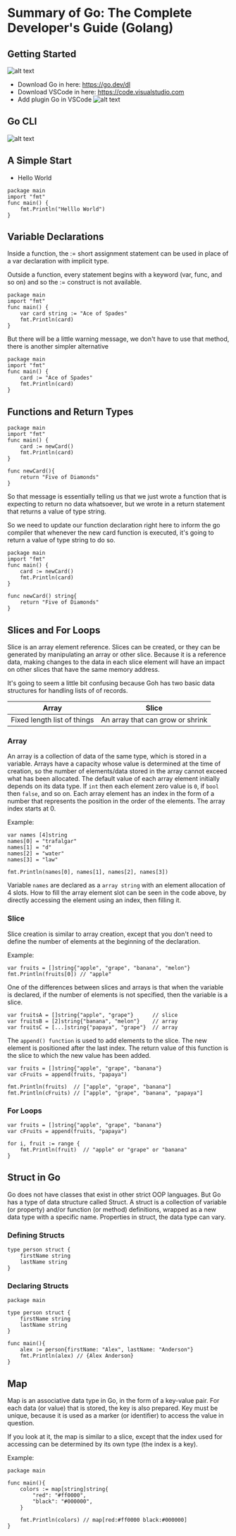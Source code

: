 # Summary of Go: The Complete Developer's Guide (Golang)

## Getting Started
![alt text](./images/environtment-setup.png)

- Download Go in here: https://go.dev/dl
- Download VSCode in here: https://code.visualstudio.com
- Add plugin Go in VSCode
![alt text](./images/go-plugin-vscode.png)

## Go CLI
![alt text](./images/go-cli.png)

## A Simple Start
- Hello World
```
package main
import "fmt"
func main() {
    fmt.Println("Helllo World")
}
```

## Variable Declarations
Inside a function, the := short assignment statement can be used in place of a var declaration with implicit type.

Outside a function, every statement begins with a keyword (var, func, and so on) and so the := construct is not
available.

```
package main
import "fmt"
func main() {
    var card string := "Ace of Spades"
    fmt.Println(card)
}
```
But there will be a little warning message, we don't have to use that method, there is another simpler alternative
```
package main
import "fmt"
func main() {
    card := "Ace of Spades"
    fmt.Println(card)
}
```
## Functions and Return Types
```
package main
import "fmt"
func main() {
    card := newCard()
    fmt.Println(card)
}

func newCard(){
    return "Five of Diamonds"
}
```
So that message is essentially telling us that we just wrote a function that is expecting to return
no data whatsoever, but we wrote in a return statement that returns a value of type string.

So we need to update our function declaration right here to inform the go compiler that whenever the new card function
is executed, it's going to return a value of type string to do so.

```
package main
import "fmt"
func main() {
    card := newCard()
    fmt.Println(card)
}

func newCard() string{
    return "Five of Diamonds"
}

```

## Slices and For Loops

Slice is an array element reference. Slices can be created, or they can be generated by manipulating an array or other slice. Because it is a reference data, making changes to the data in each slice element will have an impact on other slices that have the same memory address.

It's going to seem a little bit confusing because Goh has two basic data structures for handling lists of of records.
<table>
    <thead>
        <tr>
            <th>Array</th>
            <th>Slice</th>
        </tr>
    </thead>
    <tbody>
        <tr>
            <td>Fixed length list of things</td>
            <td>An array that can grow or shrink</td>
        </tr>
    </tbody>
</table>

### Array
An array is a collection of data of the same type, which is stored in a variable. Arrays have a capacity whose value is determined at the time of creation, so the number of elements/data stored in the array cannot exceed what has been allocated. The default value of each array element initially depends on its data type. If `int` then each element zero value is `0`, if `bool` then `false`, and so on. Each array element has an index in the form of a number that represents the position in the order of the elements. The array index starts at 0.

Example:
```
var names [4]string
names[0] = "trafalgar"
names[1] = "d"
names[2] = "water"
names[3] = "law"

fmt.Println(names[0], names[1], names[2], names[3])
```
Variable `names` are declared as a `array string` with an element allocation of 4 slots. How to fill the array element slot can be seen in the code above, by directly accessing the element using an index, then filling it.

### Slice
Slice creation is similar to array creation, except that you don't need to define the number of elements at the beginning of the declaration.

Example:
```
var fruits = []string{"apple", "grape", "banana", "melon"}
fmt.Println(fruits[0]) // "apple"
```

One of the differences between slices and arrays is that when the variable is declared, if the number of elements is not specified, then the variable is a slice.
```
var fruitsA = []string{"apple", "grape"}      // slice
var fruitsB = [2]string{"banana", "melon"}    // array
var fruitsC = [...]string{"papaya", "grape"}  // array
```

The `append() function` is used to add elements to the slice. The new element is positioned after the last index. The return value of this function is the slice to which the new value has been added.
```
var fruits = []string{"apple", "grape", "banana"}
var cFruits = append(fruits, "papaya")

fmt.Println(fruits)  // ["apple", "grape", "banana"]
fmt.Println(cFruits) // ["apple", "grape", "banana", "papaya"]
```

### For Loops
```
var fruits = []string{"apple", "grape", "banana"}
var cFruits = append(fruits, "papaya")

for i, fruit := range {
    fmt.Println(fruit)  // "apple" or "grape" or "banana"
}
```

## Struct in Go
Go does not have classes that exist in other strict OOP languages. But Go has a type of data structure called Struct.  A struct is a collection of variable (or property) and/or function (or method) definitions, wrapped as a new data type with a specific name. Properties in struct, the data type can vary.

### Defining Structs
```
type person struct {
    firstName string
    lastName string
}
```
### Declaring Structs
```
package main

type person struct {
    firstName string
    lastName string
}

func main(){
    alex := person{firstName: "Alex", lastName: "Anderson"}
    fmt.Println(alex) // {Alex Anderson}
}
```
## Map
Map is an associative data type in Go, in the form of a key-value pair. For each data (or value) that is stored, the key is also prepared. Key must be unique, because it is used as a marker (or identifier) ​​to access the value in question.

If you look at it, the map is similar to a slice, except that the index used for accessing can be determined by its own type (the index is a key).

Example:
```
package main

func main(){
    colors := map[string]string{
        "red": "#ff0000",
        "black": "#000000",
    }

    fmt.Println(colors) // map[red:#ff0000 black:#000000]
}
```

